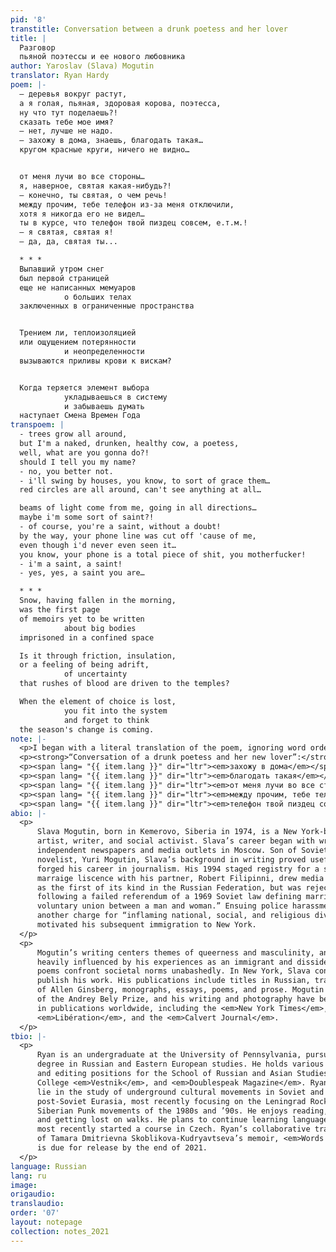 ```yaml
---
pid: '8'
transtitle: Conversation between a drunk poetess and her lover
title: |
  Разговор
  пьяной поэтессы и ее нового любовника
author: Yaroslav (Slava) Mogutin
translator: Ryan Hardy
poem: |-
  — деревья вокруг растут,
  а я голая, пьяная, здоровая корова, поэтесса,
  ну что тут поделаешь?!
  сказать тебе мое имя?
  — нет, лучше не надо.
  — захожу в дома, знаешь, благодать такая…
  кругом красные круги, ничего не видно…


  от меня лучи во все стороны…
  я, наверное, святая какая-нибудь?!
  — конечно, ты святая, о чем речь!
  между прочим, тебе телефон из-за меня отключили,
  хотя я никогда его не видел…
  ты в курсе, что телефон твой пиздец совсем, е.т.м.!
  — я святая, святая я!
  — да, да, святая ты...

  * * *
  Выпавший утром снег
  был первой страницей
  еще не написанных мемуаров
            о больших телах
  заключенных в ограниченные пространства


  Трением ли, теплоизоляцией
  или ощущением потерянности
            и неопределенности
  вызываются приливы крови к вискам?


  Когда теряется элемент выбора
            укладываешься в систему
            и забываешь думать
  наступает Смена Времен Года
transpoem: |
  - trees grow all around,
  but I'm a naked, drunken, healthy cow, a poetess,
  well, what are you gonna do?!
  should I tell you my name?
  - no, you better not.
  - i'll swing by houses, you know, to sort of grace them…
  red circles are all around, can't see anything at all…

  beams of light come from me, going in all directions…
  maybe i'm some sort of saint?!
  - of course, you're a saint, without a doubt!
  by the way, your phone line was cut off 'cause of me,
  even though i'd never even seen it…
  you know, your phone is a total piece of shit, you motherfucker!
  - i'm a saint, a saint!
  - yes, yes, a saint you are…

  * * *
  Snow, having fallen in the morning,
  was the first page
  of memoirs yet to be written
            about big bodies
  imprisoned in a confined space

  Is it through friction, insulation,
  or a feeling of being adrift,
            of uncertainty
  that rushes of blood are driven to the temples?

  When the element of choice is lost,
            you fit into the system
            and forget to think
  the season's change is coming.
note: |-
  <p>I began with a literal translation of the poem, ignoring word order and providing several translations of the same words to choose from later. Next, I formatted lines to match the original poem. Before moving onto polishing, I also identified turns of phrase that would need more time and thought to accurately incorporate into a final product. In polishing my rough translation of Mogutin’s poem, I began by adjusting word order to best match the point of syllabic emphasis in each clause, while with Mayakovsky’s I focused more on the emotions behind the poem. I then moved to honing in on word choices, leaving notes that indicated desired sentiment where I was still unsure of what I wanted to highlight. Next, I read through, thoughtfully evaluating and altering verb choices based on verbal aspect and active-passive voice within the clause. Lastly, I reviewed capitalization, punctuation, and line breaks to best match the original. A series of more detailed notes regarding stylistic choices in my translation are listed below:</p>
  <p><strong>“Conversation of a drunk poetess and her new lover”:</strong></p>
  <p><span lang= "{{ item.lang }}" dir="ltr"><em>захожу в дома</em></span> — To maintain the poetess’ conversational tone, I translated the prefix <span lang= "{{ item.lang }}" dir="ltr"><em>за-</em></span> as indicative of fleeting entrances, in which “I swing by” felt more appropriate.</p>
  <p><span lang= "{{ item.lang }}" dir="ltr"><em>благодать такая</em></span> —  <span lang= "{{ item.lang }}" dir="ltr"><em>Такая</em></span> indicates a conversational ellipsis and buffer around the verb. I added “sort of” to add a brief pause to the line and slightly dampen the verb’s delivery.</p>
  <p><span lang= "{{ item.lang }}" dir="ltr"><em>от меня лучи во все стороны</em></span> — “Beams” highlighted the emanating light of a saintly glow. I added “of light” to ensure readers wouldn’t picture large beams of wood protruding from the poetess. I inserted “going” into my translation of <span lang= "{{ item.lang }}" dir="ltr"><em>во все стороны</em></span> to highlight the outward movement indicated by the accusative case while maintaining a similar meter.</p>
  <p><span lang= "{{ item.lang }}" dir="ltr"><em>между прочим, тебе телефон из-за меня отключили</em></span> — I originally translated this section as “it was cause of me that your phone line / was cut off.” I moved “cause of me” to the second line to improve the flow of the first. I also shortened “because" to “cause,” to soften the point of emphasis on “me” in the sentence.</p>
  <p><span lang= "{{ item.lang }}" dir="ltr"><em>телефон твой пиздец совсем, е.т.м.!</em></span> — I was struck by the sudden heatedness of this line and hoped to highlight it. I considered “your phone is totally fucked up,” but didn’t want the line sounding redundant when paired with the <span lang= "{{ item.lang }}" dir="ltr"><em>е.т.м.!</em></span> (“fuck your mother”). Given the wide range of meanings for <span lang= "{{ item.lang }}" dir="ltr"><em>пиздец</em></span>, “your phone is a total piece of shit, you motherfucker” fit the build and tone of the line best.</p>
abio: |-
  <p>
      Slava Mogutin, born in Kemerovo, Siberia in 1974, is a New York-based
      artist, writer, and social activist. Slava’s career began with writing for
      independent newspapers and media outlets in Moscow. Son of Soviet poet and
      novelist, Yuri Mogutin, Slava’s background in writing proved useful as he
      forged his career in journalism. His 1994 staged registry for a same-sex
      marraige liscence with his partner, Robert Filipinni, drew media attention
      as the first of its kind in the Russian Federation, but was rejected
      following a failed referendum of a 1969 Soviet law defining marriage as “a
      voluntary union between a man and woman.” Ensuing police harassment and
      another charge for “inflaming national, social, and religious division”
      motivated his subsequent immigration to New York.
  </p>
  <p>
      Mogutin’s writing centers themes of queerness and masculinity, and is
      heavily influenced by his experiences as an immigrant and dissident. His
      poems confront societal norms unabashedly. In New York, Slava continues to
      publish his work. His publications include titles in Russian, translations
      of Allen Ginsberg, monographs, essays, poems, and prose. Mogutin is the winner
      of the Andrey Bely Prize, and his writing and photography have been featured
      in publications worldwide, including the <em>New York Times</em>, <em>Stern</em>, <em>Flash Art</em>,
      <em>Libération</em>, and the <em>Calvert Journal</em>.
  </p>
tbio: |-
  <p>
      Ryan is an undergraduate at the University of Pennsylvania, pursuing a
      degree in Russian and Eastern European studies. He holds various writing
      and editing positions for the School of Russian and Asian Studies, Pomona
      College <em>Vestnik</em>, and <em>Doublespeak Magazine</em>. Ryan’s main research interests
      lie in the study of underground cultural movements in Soviet and
      post-Soviet Eurasia, most recently focusing on the Leningrad Rock and
      Siberian Punk movements of the 1980s and ’90s. He enjoys reading, climbing,
      and getting lost on walks. He plans to continue learning languages, having
      most recently started a course in Czech. Ryan’s collaborative translation
      of Tamara Dmitrievna Skoblikova-Kudryavtseva’s memoir, <em>Words for Oneself</em>,
      is due for release by the end of 2021.
  </p>
language: Russian
lang: ru
image:
origaudio:
translaudio:
order: '07'
layout: notepage
collection: notes_2021
---
```

